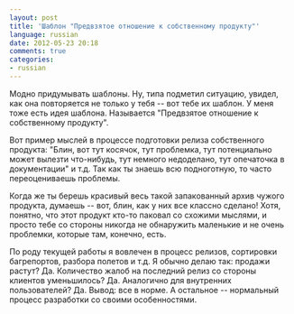 ```yaml
---
layout: post
title: 'Шаблон "Предвзятое отношение к собственному продукту"'
language: russian
date: 2012-05-23 20:18
comments: true
categories: 
- russian
---
```

Модно придумывать шаблоны. Ну, типа подметил ситуацию, увидел, как она повторяется не только у тебя -- вот тебе их шаблон. У меня тоже есть идея шаблона. Называется "Предвзятое отношение к собственному продукту".

Вот пример мыслей в процессе подготовки релиза собственного продукта: "Блин, вот тут косячок, тут проблемка, тут потенциально может вылезти что-нибудь, тут немного недоделано, тут опечаточка в документации" и т.д. Так как ты знаешь всю подноготную, то часто переоцениваешь проблемы.

Когда же ты берешь красивый весь такой запакованный архив чужого продукта, думаешь -- вот, блин, как у них все классно сделано! Хотя, понятно, что этот продукт кто-то паковал со схожими мыслями, и просто тебе со стороны никогда не обнаружить маленькие и не очень проблемки, которые там, конечно, есть.

По роду текущей работы я вовлечен в процесс релизов, сортировки багрепортов, разбора полетов и т.д. Я обычно делаю так: продажи растут? Да. Количество жалоб на последний релиз со стороны клиентов уменьшилось? Да. Аналогично для внутренних пользователей? Да. Вывод: все в норме. А остальное -- нормальный процесс разработки со своими особенностями.

